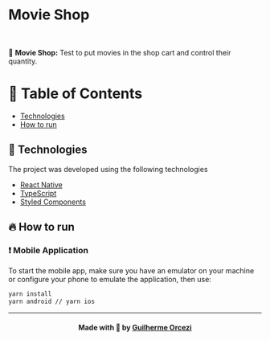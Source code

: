 
<h3 align="center">
    <h1>Movie Shop </h1>
    <br>
</h3>
<p align="initial"> 🚀 <strong> Movie Shop:</strong> Test to put movies in the shop cart and control their quantity.
 </p>
 
# :pushpin: Table of Contents

- [Technologies](#tecnologias-utilizadas)
- [How to run](#como-usar)

## :rocket: Technologies

The project was developed using the following technologies

- [React Native](https://pt-br.reactjs.org/)
- [TypeScript](https://www.typescriptlang.org/)
- [Styled Components](https://styled-components.com/)

## :fire: How to run

### :exclamation: Mobile Application
To start the mobile app, make sure you have an emulator on your machine or configure your phone to emulate the application, then use:
```bash
yarn install
yarn android // yarn ios
```
---

<h4 align="center">
    Made with 💜 by <a href="https://www.linkedin.com/in/guilherme-orcezi" target="_blank">Guilherme Orcezi</a>
</h4>

